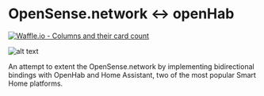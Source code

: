 # OpenSense.network <-> openHab

[![Waffle.io - Columns and their card count](https://badge.waffle.io/dimitristaufer/opensense-openhab-master.svg?columns=all)](https://waffle.io/dimitristaufer/opensense-openhab-master)

![alt text](https://dimitristaufer.com/files/OpenSense_Banner-min.jpg)

An attempt to extent the OpenSense.network by implementing bidirectional bindings with OpenHab and Home Assistant, two of the most popular Smart Home platforms.

